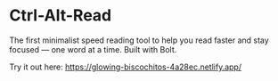 # Ctrl-Alt-Read

The first minimalist speed reading tool to help you read faster and stay focused — one word at a time. Built with Bolt.

Try it out here: https://glowing-biscochitos-4a28ec.netlify.app/
